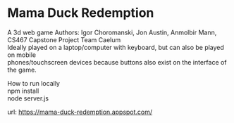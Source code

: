 # Mama Duck Redemption 
A 3d web game 
Authors: Igor Choromanski, Jon Austin, Anmolbir Mann, CS467 Capstone Project Team Caelum <br/>
Ideally played on a laptop/computer with keyboard, but can also be played on mobile <br/>
phones/touchscreen devices because buttons also exist on the interface of the game.<br/>

How to run locally <br/>
npm install <br/>
node server.js <br/>

url: https://mama-duck-redemption.appspot.com/
